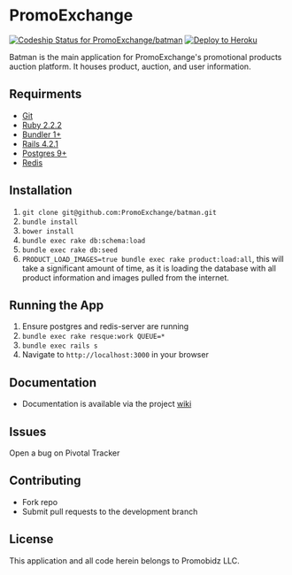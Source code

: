 PromoExchange
================
[ ![Codeship Status for PromoExchange/batman](https://codeship.com/projects/44871a70-d8a4-0132-f585-769405cfda59/status?branch=master)](https://codeship.com/projects/78898)
[![Deploy to Heroku](https://www.herokucdn.com/deploy/button.png)](https://heroku.com/deploy)

Batman is the main application for PromoExchange's promotional products auction platform. It houses product, auction, and user information.

Requirments
-------------
- [Git](https://git-scm.com/book/en/v2/Getting-Started-Installing-Git)
- [Ruby 2.2.2](https://github.com/sstephenson/rbenv)
- [Bundler 1+](http://bundler.io/)
- [Rails 4.2.1](http://railsapps.github.io/installing-rails.html)
- [Postgres 9+](https://wiki.postgresql.org/wiki/Detailed_installation_guides)
- [Redis](http://redis.io/topics/quickstart)

Installation
------------
1. `git clone git@github.com:PromoExchange/batman.git`
2. `bundle install`
3. `bower install`
4. `bundle exec rake db:schema:load`
5. `bundle exec rake db:seed`
6. `PRODUCT_LOAD_IMAGES=true bundle exec rake product:load:all`, this will take a significant amount of time, as it is loading the database with all product information and images pulled from the internet.

Running the App
---------------
1. Ensure postgres and redis-server are running
2. `bundle exec rake resque:work QUEUE=*`
3. `bundle exec rails s`
4. Navigate to `http://localhost:3000` in your browser

Documentation
-------------
- Documentation is available via the project [wiki](https://github.com/PromoExchange/batman/wiki)

Issues
------
Open a bug on Pivotal Tracker

Contributing
------------
- Fork repo
- Submit pull requests to the development branch

License
-------
This application and all code herein belongs to Promobidz LLC.

